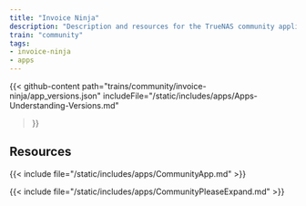 ```yaml
---
title: "Invoice Ninja"
description: "Description and resources for the TrueNAS community application called Invoice Ninja."
train: "community"
tags:
- invoice-ninja
- apps
---
```


{{< github-content 
    path="trains/community/invoice-ninja/app_versions.json"
	includeFile="/static/includes/apps/Apps-Understanding-Versions.md"
>}}

## Resources

{{< include file="/static/includes/apps/CommunityApp.md" >}}

{{< include file="/static/includes/apps/CommunityPleaseExpand.md" >}}

<!--
<div class="docs-sections">

{{< doc-card title="<appname> Deployments" link="/resources/"
descr="How to deploy and configure the <appname> app." >}}

</div>
-->

